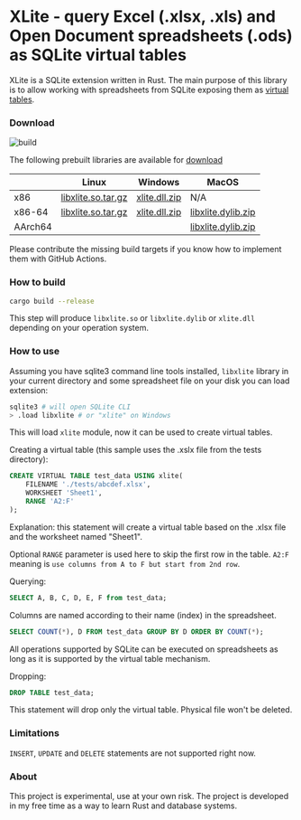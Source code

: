 # XLite - query Excel (.xlsx, .xls) and Open Document spreadsheets (.ods) as SQLite virtual tables

XLite is a SQLite extension written in Rust. The main purpose of this library is to allow working with spreadsheets from SQLite exposing them as [virtual tables](https://sqlite.org/vtab.html).

### Download

![build](https://github.com/x2bool/xlite/actions/workflows/build.yml/badge.svg)

The following prebuilt libraries are available for [download](https://github.com/x2bool/xlite/releases)

|  | Linux | Windows | MacOS |
|--|--|--|--|
| x86 | [libxlite.so.tar.gz](https://github.com/x2bool/xlite/releases/latest/download/libxlite-linux-x86.tar.gz)️ | [xlite.dll.zip](https://github.com/x2bool/xlite/releases/latest/download/xlite-windows-x86.zip)️ | N/A |
| x86-64 | [libxlite.so.tar.gz](https://github.com/x2bool/xlite/releases/latest/download/libxlite-linux-x64.tar.gz)️ | [xlite.dll.zip](https://github.com/x2bool/xlite/releases/latest/download/xlite-windows-x64.zip)️ | [libxlite.dylib.zip](https://github.com/x2bool/xlite/releases/latest/download/libxlite-macos-x64.zip) |
| AArch64 |   |   | [libxlite.dylib.zip](https://github.com/x2bool/xlite/releases/latest/download/libxlite-macos-aarch64.zip) |

Please contribute the missing build targets if you know how to implement them with GitHub Actions.

### How to build

```bash
cargo build --release
```

This step will produce `libxlite.so` or `libxlite.dylib` or `xlite.dll` depending on your operation system.

### How to use

Assuming you have sqlite3 command line tools installed, `libxlite` library in your current directory and some spreadsheet file on your disk you can load extension:

```bash
sqlite3 # will open SQLite CLI
> .load libxlite # or "xlite" on Windows
```

This will load `xlite` module, now it can be used to create virtual tables.

Creating a virtual table (this sample uses the .xslx file from the tests directory):

```sql
CREATE VIRTUAL TABLE test_data USING xlite(
    FILENAME './tests/abcdef.xlsx',
    WORKSHEET 'Sheet1',
    RANGE 'A2:F'
);
```

Explanation: this statement will create a virtual table based on the .xlsx file and the worksheet named "Sheet1".

Optional `RANGE` parameter is used here to skip the first row in the table. `A2:F` meaning is `use columns from A to F but start from 2nd row`.

Querying:

```sql
SELECT A, B, C, D, E, F from test_data;
```

Columns are named according to their name (index) in the spreadsheet.

```sql
SELECT COUNT(*), D FROM test_data GROUP BY D ORDER BY COUNT(*);
```

All operations supported by SQLite can be executed on spreadsheets as long as it is supported by the virtual table mechanism.

Dropping:

```sql
DROP TABLE test_data;
```

This statement will drop only the virtual table. Physical file won't be deleted.


### Limitations

`INSERT`, `UPDATE` and `DELETE` statements are not supported right now.

### About

This project is experimental, use at your own risk. The project is developed in my free time as a way to learn Rust and database systems.
